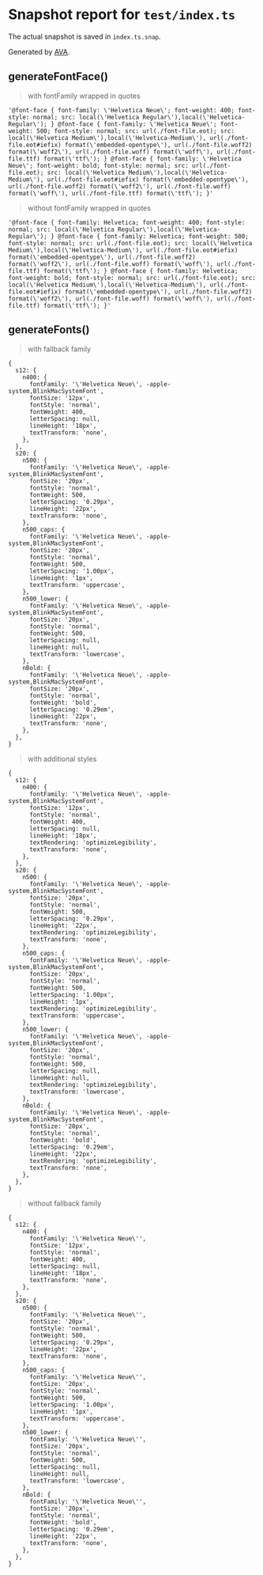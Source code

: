 # Snapshot report for `test/index.ts`

The actual snapshot is saved in `index.ts.snap`.

Generated by [AVA](https://ava.li).

## generateFontFace()

> with fontFamily wrapped in quotes

    '@font-face { font-family: \'Helvetica Neue\'; font-weight: 400; font-style: normal; src: local(\'Helvetica Regular\'),local(\'Helvetica-Regular\'); } @font-face { font-family: \'Helvetica Neue\'; font-weight: 500; font-style: normal; src: url(./font-file.eot); src: local(\'Helvetica Medium\'),local(\'Helvetica-Medium\'), url(./font-file.eot#iefix) format(\'embedded-opentype\'), url(./font-file.woff2) format(\'woff2\'), url(./font-file.woff) format(\'woff\'), url(./font-file.ttf) format(\'ttf\'); } @font-face { font-family: \'Helvetica Neue\'; font-weight: bold; font-style: normal; src: url(./font-file.eot); src: local(\'Helvetica Medium\'),local(\'Helvetica-Medium\'), url(./font-file.eot#iefix) format(\'embedded-opentype\'), url(./font-file.woff2) format(\'woff2\'), url(./font-file.woff) format(\'woff\'), url(./font-file.ttf) format(\'ttf\'); }'

> without fontFamily wrapped in quotes

    '@font-face { font-family: Helvetica; font-weight: 400; font-style: normal; src: local(\'Helvetica Regular\'),local(\'Helvetica-Regular\'); } @font-face { font-family: Helvetica; font-weight: 500; font-style: normal; src: url(./font-file.eot); src: local(\'Helvetica Medium\'),local(\'Helvetica-Medium\'), url(./font-file.eot#iefix) format(\'embedded-opentype\'), url(./font-file.woff2) format(\'woff2\'), url(./font-file.woff) format(\'woff\'), url(./font-file.ttf) format(\'ttf\'); } @font-face { font-family: Helvetica; font-weight: bold; font-style: normal; src: url(./font-file.eot); src: local(\'Helvetica Medium\'),local(\'Helvetica-Medium\'), url(./font-file.eot#iefix) format(\'embedded-opentype\'), url(./font-file.woff2) format(\'woff2\'), url(./font-file.woff) format(\'woff\'), url(./font-file.ttf) format(\'ttf\'); }'

## generateFonts()

> with fallback family

    {
      s12: {
        n400: {
          fontFamily: '\'Helvetica Neue\', -apple-system,BlinkMacSystemFont',
          fontSize: '12px',
          fontStyle: 'normal',
          fontWeight: 400,
          letterSpacing: null,
          lineHeight: '18px',
          textTransform: 'none',
        },
      },
      s20: {
        n500: {
          fontFamily: '\'Helvetica Neue\', -apple-system,BlinkMacSystemFont',
          fontSize: '20px',
          fontStyle: 'normal',
          fontWeight: 500,
          letterSpacing: '0.29px',
          lineHeight: '22px',
          textTransform: 'none',
        },
        n500_caps: {
          fontFamily: '\'Helvetica Neue\', -apple-system,BlinkMacSystemFont',
          fontSize: '20px',
          fontStyle: 'normal',
          fontWeight: 500,
          letterSpacing: '1.00px',
          lineHeight: '1px',
          textTransform: 'uppercase',
        },
        n500_lower: {
          fontFamily: '\'Helvetica Neue\', -apple-system,BlinkMacSystemFont',
          fontSize: '20px',
          fontStyle: 'normal',
          fontWeight: 500,
          letterSpacing: null,
          lineHeight: null,
          textTransform: 'lowercase',
        },
        nBold: {
          fontFamily: '\'Helvetica Neue\', -apple-system,BlinkMacSystemFont',
          fontSize: '20px',
          fontStyle: 'normal',
          fontWeight: 'bold',
          letterSpacing: '0.29em',
          lineHeight: '22px',
          textTransform: 'none',
        },
      },
    }

> with additional styles

    {
      s12: {
        n400: {
          fontFamily: '\'Helvetica Neue\', -apple-system,BlinkMacSystemFont',
          fontSize: '12px',
          fontStyle: 'normal',
          fontWeight: 400,
          letterSpacing: null,
          lineHeight: '18px',
          textRendering: 'optimizeLegibility',
          textTransform: 'none',
        },
      },
      s20: {
        n500: {
          fontFamily: '\'Helvetica Neue\', -apple-system,BlinkMacSystemFont',
          fontSize: '20px',
          fontStyle: 'normal',
          fontWeight: 500,
          letterSpacing: '0.29px',
          lineHeight: '22px',
          textRendering: 'optimizeLegibility',
          textTransform: 'none',
        },
        n500_caps: {
          fontFamily: '\'Helvetica Neue\', -apple-system,BlinkMacSystemFont',
          fontSize: '20px',
          fontStyle: 'normal',
          fontWeight: 500,
          letterSpacing: '1.00px',
          lineHeight: '1px',
          textRendering: 'optimizeLegibility',
          textTransform: 'uppercase',
        },
        n500_lower: {
          fontFamily: '\'Helvetica Neue\', -apple-system,BlinkMacSystemFont',
          fontSize: '20px',
          fontStyle: 'normal',
          fontWeight: 500,
          letterSpacing: null,
          lineHeight: null,
          textRendering: 'optimizeLegibility',
          textTransform: 'lowercase',
        },
        nBold: {
          fontFamily: '\'Helvetica Neue\', -apple-system,BlinkMacSystemFont',
          fontSize: '20px',
          fontStyle: 'normal',
          fontWeight: 'bold',
          letterSpacing: '0.29em',
          lineHeight: '22px',
          textRendering: 'optimizeLegibility',
          textTransform: 'none',
        },
      },
    }

> without fallback family

    {
      s12: {
        n400: {
          fontFamily: '\'Helvetica Neue\'',
          fontSize: '12px',
          fontStyle: 'normal',
          fontWeight: 400,
          letterSpacing: null,
          lineHeight: '18px',
          textTransform: 'none',
        },
      },
      s20: {
        n500: {
          fontFamily: '\'Helvetica Neue\'',
          fontSize: '20px',
          fontStyle: 'normal',
          fontWeight: 500,
          letterSpacing: '0.29px',
          lineHeight: '22px',
          textTransform: 'none',
        },
        n500_caps: {
          fontFamily: '\'Helvetica Neue\'',
          fontSize: '20px',
          fontStyle: 'normal',
          fontWeight: 500,
          letterSpacing: '1.00px',
          lineHeight: '1px',
          textTransform: 'uppercase',
        },
        n500_lower: {
          fontFamily: '\'Helvetica Neue\'',
          fontSize: '20px',
          fontStyle: 'normal',
          fontWeight: 500,
          letterSpacing: null,
          lineHeight: null,
          textTransform: 'lowercase',
        },
        nBold: {
          fontFamily: '\'Helvetica Neue\'',
          fontSize: '20px',
          fontStyle: 'normal',
          fontWeight: 'bold',
          letterSpacing: '0.29em',
          lineHeight: '22px',
          textTransform: 'none',
        },
      },
    }
